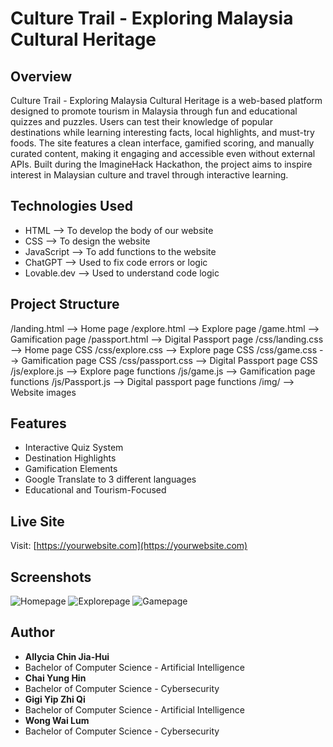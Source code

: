 # Culture Trail - Exploring Malaysia Cultural Heritage

## Overview
 Culture Trail - Exploring Malaysia Cultural Heritage is a web-based platform designed to promote tourism in Malaysia through fun and educational quizzes and puzzles. Users can test their knowledge of popular destinations while learning interesting facts, local highlights, and must-try foods. The site features a clean interface, gamified scoring, and manually curated content, making it engaging and accessible even without external APIs. Built during the ImagineHack Hackathon, the project aims to inspire interest in Malaysian culture and travel through interactive learning.

## Technologies Used
- HTML --> To develop the body of our website
- CSS --> To design the website
- JavaScript --> To add functions to the website
- ChatGPT --> Used to fix code errors or logic
- Lovable.dev --> Used to understand code logic

## Project Structure
/landing.html --> Home page
/explore.html --> Explore page
/game.html --> Gamification page
/passport.html --> Digital Passport page
/css/landing.css --> Home page CSS
/css/explore.css --> Explore page CSS
/css/game.css --> Gamification page CSS
/css/passport.css --> Digital Passport page CSS
/js/explore.js --> Explore page functions
/js/game.js --> Gamification page functions
/js/Passport.js --> Digital passport page functions
/img/ --> Website images

## Features
- Interactive Quiz System
- Destination Highlights
- Gamification Elements
- Google Translate to 3 different languages
- Educational and Tourism-Focused

## Live Site
Visit: [https://yourwebsite.com](https://yourwebsite.com)

## Screenshots
![Homepage](img/homepage.png)
![Explorepage](img/explore.png)
![Gamepage](img/gamepage.png)

## Author

- **Allycia Chin Jia-Hui**
- Bachelor of Computer Science - Artificial Intelligence
- **Chai Yung Hin**
- Bachelor of Computer Science - Cybersecurity
- **Gigi Yip Zhi Qi**
- Bachelor of Computer Science - Artificial Intelligence
- **Wong Wai Lum**
- Bachelor of Computer Science - Cybersecurity
